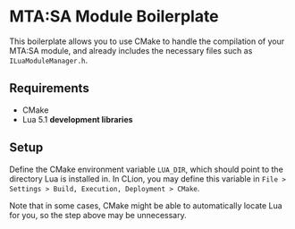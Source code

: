 # MTA:SA Module Boilerplate
This boilerplate allows you to use CMake to handle the compilation of your MTA:SA module, and already includes
the necessary files such as `ILuaModuleManager.h`.

## Requirements
- CMake
- Lua 5.1 **development libraries**

## Setup

Define the CMake environment variable `LUA_DIR`, which should point to the directory Lua is installed in.
In CLion, you may define this variable in `File > Settings > Build, Execution, Deployment > CMake`.

Note that in some cases, CMake might be able to automatically locate Lua for you, so the step above may be unnecessary.

